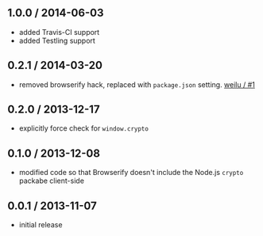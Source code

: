 1.0.0 / 2014-06-03
------------------
* added Travis-CI support
* added Testling support

0.2.1 / 2014-03-20
------------------
* removed browserify hack, replaced with `package.json` setting. [weilu / #1](https://github.com/jprichardson/secure-random/pull/1)

0.2.0 / 2013-12-17
------------------
* explicitly force check for `window.crypto`

0.1.0 / 2013-12-08
------------------
* modified code so that Browserify doesn't include the Node.js `crypto` packabe client-side

0.0.1 / 2013-11-07
------------------
* initial release